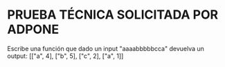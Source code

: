 # PRUEBA TÉCNICA SOLICITADA POR ADPONE

Escribe una función que dado un input "aaaabbbbbcca" devuelva un output: [["a", 4], ["b", 5], ["c", 2], ["a", 1]]
